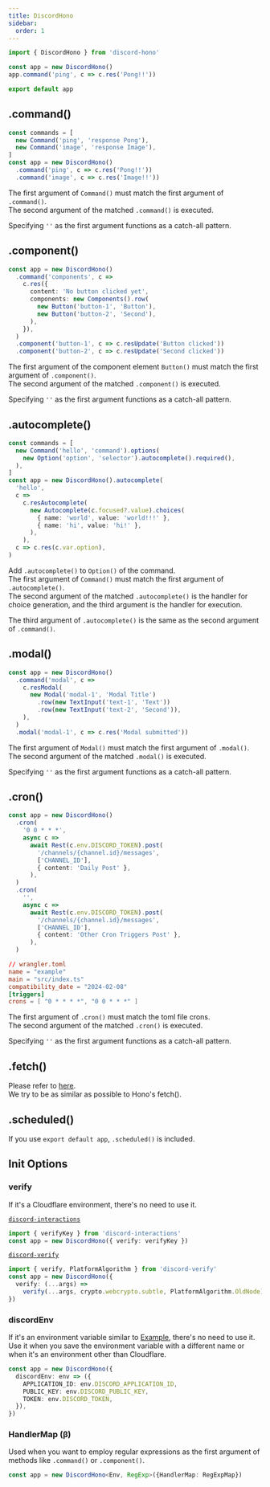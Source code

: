 ```yaml
---
title: DiscordHono
sidebar:
  order: 1
---
```


```ts "DiscordHono"
import { DiscordHono } from 'discord-hono'

const app = new DiscordHono()
app.command('ping', c => c.res('Pong!!'))

export default app
```

## .command()

```ts /command(?!s)/ "ping" "image"
const commands = [
  new Command('ping', 'response Pong'),
  new Command('image', 'response Image'),
]
const app = new DiscordHono()
  .command('ping', c => c.res('Pong!!'))
  .command('image', c => c.res('Image!!'))
```

The first argument of `Command()` must match the first argument of `.command()`.  
The second argument of the matched `.command()` is executed.

Specifying `''` as the first argument functions as a catch-all pattern.

## .component()

```ts /component(?!s)/ "button-1" "button-2"
const app = new DiscordHono()
  .command('components', c =>
    c.res({
      content: 'No button clicked yet',
      components: new Components().row(
        new Button('button-1', 'Button'),
        new Button('button-2', 'Second'),
      ),
    }),
  )
  .component('button-1', c => c.resUpdate('Button clicked'))
  .component('button-2', c => c.resUpdate('Second clicked'))
```

The first argument of the component element `Button()` must match the first argument of `.component()`.  
The second argument of the matched `.component()` is executed.

Specifying `''` as the first argument functions as a catch-all pattern.

## .autocomplete()

```ts /autocomplete(?!')/ "hello"
const commands = [
  new Command('hello', 'command').options(
    new Option('option', 'selector').autocomplete().required(),
  ),
]
const app = new DiscordHono().autocomplete(
  'hello',
  c =>
    c.resAutocomplete(
      new Autocomplete(c.focused?.value).choices(
        { name: 'world', value: 'world!!!' },
        { name: 'hi', value: 'hi!' },
      ),
    ),
  c => c.res(c.var.option),
)
```

Add `.autocomplete()` to `Option()` of the command.  
The first argument of `Command()` must match the first argument of `.autocomplete()`.  
The second argument of the matched `.autocomplete()` is the handler for choice generation, and the third argument is the handler for execution.

The third argument of `.autocomplete()` is the same as the second argument of `.command()`.

## .modal()

```ts /modal(?!')/ "modal-1"
const app = new DiscordHono()
  .command('modal', c =>
    c.resModal(
      new Modal('modal-1', 'Modal Title')
        .row(new TextInput('text-1', 'Text'))
        .row(new TextInput('text-2', 'Second')),
    ),
  )
  .modal('modal-1', c => c.res('Modal submitted'))
```

The first argument of `Modal()` must match the first argument of `.modal()`.  
The second argument of the matched `.modal()` is executed.

Specifying `''` as the first argument functions as a catch-all pattern.

## .cron()

```ts "cron" "0 0 * * *"
const app = new DiscordHono()
  .cron(
    '0 0 * * *',
    async c =>
      await Rest(c.env.DISCORD_TOKEN).post(
        '/channels/{channel.id}/messages',
        ['CHANNEL_ID'],
        { content: 'Daily Post' },
      ),
  )
  .cron(
    '',
    async c =>
      await Rest(c.env.DISCORD_TOKEN).post(
        '/channels/{channel.id}/messages',
        ['CHANNEL_ID'],
        { content: 'Other Cron Triggers Post' },
      ),
  )
```

```toml "0 0 * * *"
// wrangler.toml
name = "example"
main = "src/index.ts"
compatibility_date = "2024-02-08"
[triggers]
crons = [ "0 * * * *", "0 0 * * *" ]
```

The first argument of `.cron()` must match the toml file crons.  
The second argument of the matched `.cron()` is executed.

Specifying `''` as the first argument functions as a catch-all pattern.

## .fetch()

Please refer to [here](https://hono.dev/api/hono#fetch).  
We try to be as similar as possible to Hono's fetch().

## .scheduled()

If you use `export default app`, `.scheduled()` is included.

## Init Options

### verify

If it's a Cloudflare environment, there's no need to use it.

[`discord-interactions`](https://github.com/discord/discord-interactions-js)

```ts
import { verifyKey } from 'discord-interactions'
const app = new DiscordHono({ verify: verifyKey })
```

[`discord-verify`](https://github.com/ianmitchell/interaction-kit/tree/main/packages/discord-verify)

```ts
import { verify, PlatformAlgorithm } from 'discord-verify'
const app = new DiscordHono({
  verify: (...args) =>
    verify(...args, crypto.webcrypto.subtle, PlatformAlgorithm.OldNode),
})
```

### discordEnv

If it's an environment variable similar to [Example](https://github.com/luisfun/discord-hono-example), there's no need to use it.  
Use it when you save the environment variable with a different name or when it's an environment other than Cloudflare.

```ts
const app = new DiscordHono({
  discordEnv: env => ({
    APPLICATION_ID: env.DISCORD_APPLICATION_ID,
    PUBLIC_KEY: env.DISCORD_PUBLIC_KEY,
    TOKEN: env.DISCORD_TOKEN,
  }),
})
```

### HandlerMap (β)

Used when you want to employ regular expressions as the first argument of methods like `.command()` or `.component()`.

```ts
const app = new DiscordHono<Env, RegExp>({HandlerMap: RegExpMap})
```
